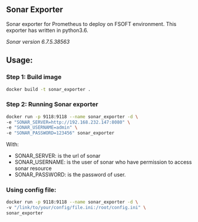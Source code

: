 ## Sonar Exporter

Sonar exporter for Prometheus to deploy on FSOFT environment.
This exporter has written in python3.6.

*Sonar version 6.7.5.38563*

## Usage:

### Step 1: Build image

```sh
docker build -t sonar_exporter .
```

### Step 2: Running Sonar exporter

```sh
docker run -p 9118:9118 --name sonar_exporter -d \
-e "SONAR_SERVER=http://192.168.232.147:8080" \
-e "SONAR_USERNAME=admin" \
-e "SONAR_PASSWORD=123456" sonar_exporter
```

With:

- SONAR_SERVER: is the url of sonar
- SONAR_USERNAME: is the user of sonar who have permission to access sonar resource
- SONAR_PASSWORD: is the password of user.

### Using config file:
```sh
docker run -p 9118:9118 --name sonar_exporter -d \
-v "/link/to/your/config/file.ini:/root/config.ini" \
sonar_exporter
```